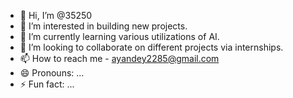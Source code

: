 - 👋 Hi, I’m @35250
- 👀 I’m interested in building new projects. 
- 🌱 I’m currently learning various utilizations of AI. 
- 💞️ I’m looking to collaborate on different projects via internships. 
- 📫 How to reach me - ayandey2285@gmail.com
- 😄 Pronouns: ...
- ⚡ Fun fact: ...

<!---
35250/35250 is a ✨ special ✨ repository because its `README.md` (this file) appears on your GitHub profile.
You can click the Preview link to take a look at your changes.
--->
